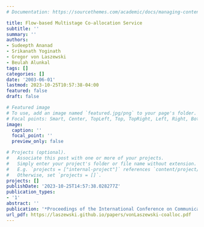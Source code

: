 ```yaml
---
# Documentation: https://sourcethemes.com/academic/docs/managing-content/

title: Flow-based Multistage Co-allocation Service
subtitle: ''
summary: ''
authors:
- Sudeepth Ananad
- Srikanath Yoginath
- Gregor von Laszewski
- Beulah Alunkal
tags: []
categories: []
date: '2003-06-01'
lastmod: 2023-10-25T10:57:38-04:00
featured: false
draft: false

# Featured image
# To use, add an image named `featured.jpg/png` to your page's folder.
# Focal points: Smart, Center, TopLeft, Top, TopRight, Left, Right, BottomLeft, Bottom, BottomRight.
image:
  caption: ''
  focal_point: ''
  preview_only: false

# Projects (optional).
#   Associate this post with one or more of your projects.
#   Simply enter your project's folder or file name without extension.
#   E.g. `projects = ["internal-project"]` references `content/project/deep-learning/index.md`.
#   Otherwise, set `projects = []`.
projects: []
publishDate: '2023-10-25T14:57:38.028277Z'
publication_types:
- '1'
abstract: ''
publication: '*Proceedings of the International Conference on Communications in Computing*'
url_pdf: https://laszewski.github.io/papers/vonLaszewski-coalloc.pdf
---
```

